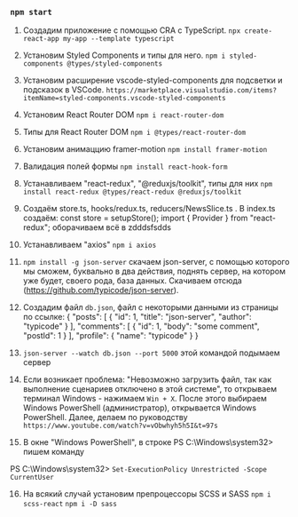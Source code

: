 ### `npm start`

1. Создадим приложение с помощью CRA с TypeScript.
   `npx create-react-app my-app --template typescript`

2. Установим Styled Components и типы для него.
   `npm i styled-components @types/styled-components`
3. Установим расширение vscode-styled-components для подсветки и подсказок в VSCode.
   `https://marketplace.visualstudio.com/items?itemName=styled-components.vscode-styled-components`

4. Установим React Router DOM `npm i react-router-dom`

5. Типы для React Router DOM `npm i @types/react-router-dom`

6. Установим анимаццию framer-motion `npm install framer-motion`

7. Валидация полей формы `npm install react-hook-form`

8. Устанавливаем "react-redux", "@reduxjs/toolkit", типы для них
   `npm install react-redux @types/react-redux @reduxjs/toolkit`

9. Cоздаём store.ts, hooks/redux.ts, reducers/NewsSlice.ts . В index.ts создаём: const store = setupStore(); import { Provider } from "react-redux"; оборачиваем всё в <Provider store={store}>zdddsfsdds<Provider>

10. Устанавливаем "axios" `npm i axios`

11. `npm install -g json-server` скачаем json-server, с помощью которого мы сможем, буквально в два действия, поднять сервер, на котором уже будет, своего рода, база данных. Скачиваем отсюда (https://github.com/typicode/json-server).

12. Создадим файл `db.json`, файл с некоторыми данными из страницы по ссылке: {
    "posts": [
    { "id": 1, "title": "json-server", "author": "typicode" }
    ],
    "comments": [
    { "id": 1, "body": "some comment", "postId": 1 }
    ],
    "profile": { "name": "typicode" }
    }

13. `json-server --watch db.json --port 5000` этой командой подымаем сервер

14. Если возникает проблема: "Невозможно загрузить файл, так как выполнение сценариев отключено в этой системе", то открываем терминал Windows - нажимаем `Win + X`. После этого выбираем Windows PowerShell (администратор), открывается Windows PowerShell. Далее, делаем по руководству
    `https://www.youtube.com/watch?v=vObwhyh5h5I&t=97s`

15. В окне "Windows PowerShell", в строке PS C:\Windows\system32> пишем команду

PS C:\Windows\system32> `Set-ExecutionPolicy Unrestricted -Scope CurrentUser`

16. На всякий случай установим препроцессоры SCSS и SASS
    `npm i scss-react`
    `npm i -D sass`

<!-- 17. `npm i @emotion/is-prop-valid` -->
